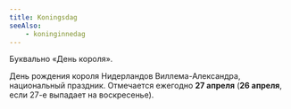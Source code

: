 ```yaml
---
title: Koningsdag
seeAlso:
    - koninginnedag
---
```


Буквально «День короля».

День рождения короля Нидерландов Виллема-Александра, национальный праздник. Отмечается ежегодно **27 апреля**
(**26 апреля**, если 27-е выпадает на воскресенье).

<!--more-->